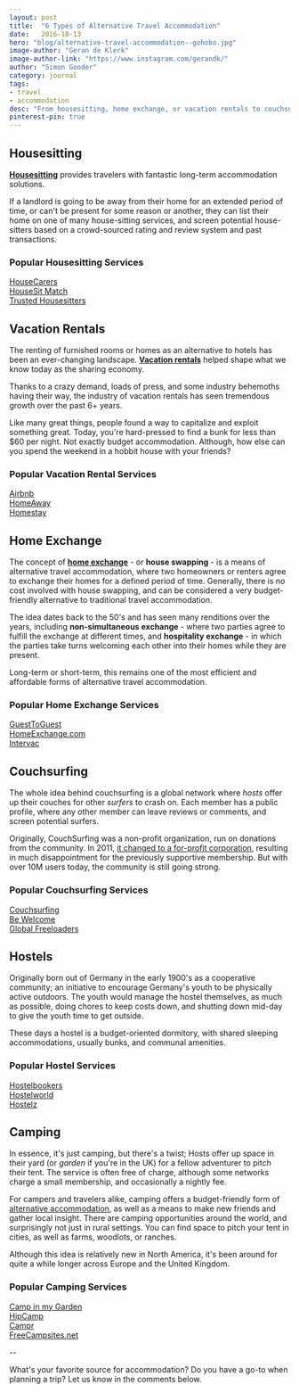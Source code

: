```yaml
---
layout: post
title:  "6 Types of Alternative Travel Accommodation"
date:   2016-10-13
hero: "blog/alternative-travel-accommodation--gohobo.jpg"
image-author: "Geran de Klerk"
image-author-link: "https://www.instagram.com/gerandk/"
author: "Simon Gooder"
category: journal
tags: 
- travel
- accommodation
desc: "From housesitting, home exchange, or vacation rentals to couchsurfing and hostels, or a place to pitch a tent; the sharing economy has you and your travel budget covered."
pinterest-pin: true
---
```


## Housesitting

**[Housesitting](https://en.wikipedia.org/wiki/House_sitting "Wikipedia - House Sitting")** provides travelers with fantastic long-term accommodation solutions.  

If a landlord is going to be away from their home for an extended period of time, or can't be present for some reason or another, they can list their home on one of many house-sitting services, and screen potential house-sitters based on a crowd-sourced rating and review system and past transactions. 

### Popular Housesitting Services
[HouseCarers](http://gohobo.housecare.hop.clickbank.net "HouseCarers | Housesitting all over the world.")  
[HouseSit Match](https://www.housesitmatch.com/?ref=145 "HouseSit Match | We connect you to people who care for your home.")  
[Trusted Housesitters](https://www.trustedhousesitters.com "Trusted Housesitters | Housesitting made easy.")  


## Vacation Rentals

The renting of furnished rooms or homes as an alternative to hotels has been an ever-changing landscape. **[Vacation rentals](https://en.wikipedia.org/wiki/Vacation_rental "Wikipedia - Vacation Rentals")** helped shape what we know today as the sharing economy.  

Thanks to a crazy demand, loads of press, and some industry behemoths having their way, the industry of vacation rentals has seen tremendous growth over the past 6+ years.  

Like many great things, people found a way to capitalize and exploit something great. Today, you're hard-pressed to find a bunk for less than $60 per night. Not exactly budget accommodation. Although, how else can you spend the weekend in a hobbit house with your friends?

### Popular Vacation Rental Services  
[Airbnb](www.airbnb.ca/c/simong136?s=8 "Airbnb | Book unique homes and experience a city like a local.")   
[HomeAway](https://www.homeaway.com/ "HomeAway | Upgrade to a whole vacation")     
[Homestay](https://www.homestay.com "Homestay | Experience more with those who call it home")    


## Home Exchange

The concept of **[home exchange](https://en.wikipedia.org/wiki/Home_exchange)** - or **house swapping** - is a means of alternative travel accommodation, where two homeowners or renters agree to exchange their homes for a defined period of time. Generally, there is no cost involved with house swapping, and can be considered a very budget-friendly alternative to traditional travel accommodation. 

The idea dates back to the 50's and has seen many renditions over the years, including **non-simultaneous exchange** - where two parties agree to fulfill the exchange at different times, and **hospitality exchange** - in which the parties take turns welcoming each other into their homes while they are present.

Long-term or short-term, this remains one of the most efficient and affordable forms of alternative travel accommodation.

### Popular Home Exchange Services
[GuestToGuest](https://www.guesttoguest.com/en/?sponsorkey=351-453437-4a3a69a1 "GuestToGuest | The world's leading home exchange website.")  
[HomeExchange.com](https://www.homeexchange.com/en "HomeExchange.com | Travel anywhere, Live like a local, Stay for free")  
[Intervac](https://ca.intervac-homeexchange.com/ "Intervac | The original home exchange service.")


## Couchsurfing

The whole idea behind couchsurfing is a global network where *hosts* offer up their couches for other *surfers* to crash on. Each member has a public profile, where any other member can leave reviews or comments, and screen potential surfers.

Originally, CouchSurfing was a non-profit organization, run on donations from the community. In 2011, [it changed to a for-profit corporation](https://en.wikipedia.org/wiki/CouchSurfing#Financing), resulting in much disappointment for the previously supportive membership. But with over 10M users today, the community is still going strong.

### Popular Couchsurfing Services 
[Couchsurfing](https://www.couchsurfing.com/ "Couchsurfing | Stay with Locals and Meet Travelers")  
[Be Welcome](http://www.bewelcome.org/ "Be Welcome | Open your door to the world")   
[Global Freeloaders](http://globalfreeloaders.com/ "Global Freeloaders | Free accommodation all over the world.")  


## Hostels

Originally born out of Germany in the early 1900's as a cooperative community; an initiative to encourage Germany's youth to be physically active outdoors. The youth would manage the hostel themselves, as much as possible, doing chores to keep costs down, and shutting down mid-day to give the youth time to get outside.

These days a hostel is a budget-oriented dormitory, with shared sleeping accommodations, usually bunks, and communal amenities. 

### Popular Hostel Services
[Hostelbookers](http://www.hostelbookers.com/ "Hostelbookers | Stay close to what you want to see and do.")  
[Hostelworld](http://www.hostelworld.com/ "Hostelworld | Home to the world's greatest Hostels")  
[Hostelz](https://www.hostelz.com "Hostelz | Welcome to the world's largest hostels database.")  


## Camping

In essence, it's just camping, but there's a twist; Hosts offer up space in their yard (or *garden* if you're in the UK) for a fellow adventurer to pitch their tent. The service is often free of charge, although some networks charge a small membership, and occasionally a nightly fee. 

For campers and travelers alike, camping offers a budget-friendly form of [alternative accommodation](http://gohobo.co/journal/alternative-accommodation/ "GoHobo - Alternative Accommodation"), as well as a means to make new friends and gather local insight. There are camping opportunities around the world, and surprisingly not just in rural settings. You can find space to pitch your tent in cities, as well as farms, woodlots, or ranches.

Although this idea is relatively new in North America, it's been around for quite a while longer across Europe and the United Kingdom. 

### Popular Camping Services
[Camp in my Garden](http://campinmygarden.com/ "Camp in my Garden | Quiet, friendly and affordable garden campsites.")  
[HipCamp](https://www.hipcamp.com/users/sign-up?rc=UIJ9VXIQ&rs=3&rk=0/ "HipCamp | Access ranches, farms, vineyards, nature preserves, plus all national & state public campgrounds.")  
[Campr](https://www.gocampr.com "Campr | Camp with Locals")  
[FreeCampsites.net](https://freecampsites.net/ "FreeCampsites.net | Camping near you. Find a Free Campsite.")  

--

What's your favorite source for accommodation? Do you have a go-to when planning a trip? Let us know in the comments below.

